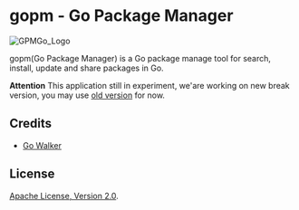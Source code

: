 gopm - Go Package Manager
=========================

![GPMGo_Logo](https://raw.github.com/gpmgo/gopmweb/master/static/img/gpmgo.png?raw=true)

gopm(Go Package Manager) is a Go package manage tool for search, install, update and share packages in Go.

**Attention** This application still in experiment, we'are working on new break version, you may use [old version](https://github.com/gpmgo/gopm/tree/v0.1.0) for now.

## Credits

- [Go Walker](https://github.com/Unknwon/gowalker)

## License

[Apache License, Version 2.0](http://www.apache.org/licenses/LICENSE-2.0.html).